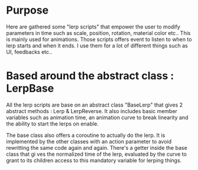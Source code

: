 # Purpose
Here are gathered some "lerp scripts" that empower the user to modify parameters in time such as scale, position, rotation, material color etc.. This is mainly used for animations. Those scripts offers event to listen to when to lerp starts and when it ends. I use them for a lot of different things such as UI, feedbacks etc..

# Based around the abstract class : LerpBase

All the lerp scripts are base on an abstract class "BaseLerp" that gives 2 abstract methods : Lerp & LerpReverse. It also includes basic member variables such as animation time, an animation curve to break linearity and the ability to start the lerps on enable. 

The base class also offers a coroutine to actually do the lerp. It is implemented by the other classes with an action parameter to avoid rewritting the same code again and again. There's a getter inside the base class that gi ves the normalized time of the lerp, evaluated by the curve to grant to its children access to this mandatory variable for lerping things.
